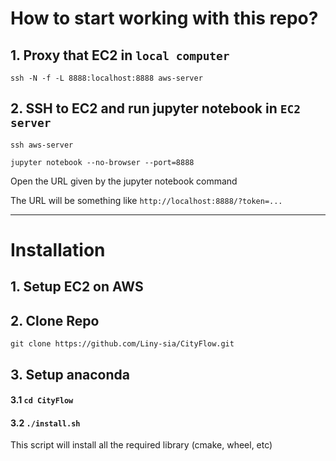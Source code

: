 # How to start working with this repo?

## 1. Proxy that EC2 in `local computer`

```ssh -N -f -L 8888:localhost:8888 aws-server```

## 2. SSH to EC2 and run jupyter notebook in `EC2 server`


```ssh aws-server```

```jupyter notebook --no-browser --port=8888```

Open the URL given by the jupyter notebook command  

The URL will be something like ```http://localhost:8888/?token=...```


---

# Installation

## 1. Setup EC2 on AWS

## 2. Clone Repo

```git clone https://github.com/Liny-sia/CityFlow.git```

## 3. Setup anaconda
#### 3.1 ```cd CityFlow```

#### 3.2 ```./install.sh```
This script will install all the required library (cmake, wheel, etc) 
